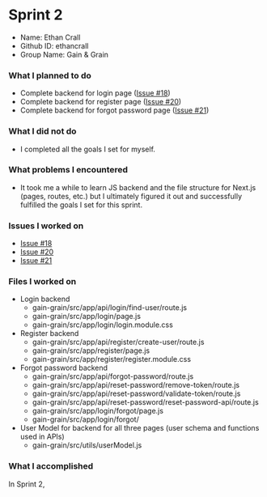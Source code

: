 # Sprint 2

* Name: Ethan Crall
* Github ID: ethancrall
* Group Name: Gain & Grain

### What I planned to do
* Complete backend for login page ([Issue #18](https://github.com/utk-cs340-fall24/Gain-Grain/issues/18))
* Complete backend for register page ([Issue #20](https://github.com/utk-cs340-fall24/Gain-Grain/issues/20))
* Complete backend for forgot password page ([Issue #21](https://github.com/utk-cs340-fall24/Gain-Grain/issues/21))

### What I did not do
* I completed all the goals I set for myself.

### What problems I encountered
* It took me a while to learn JS backend and the file structure for Next.js (pages, routes, etc.)
but I ultimately figured it out and successfully fulfilled the goals I set for this sprint.

### Issues I worked on
* [Issue #18](https://github.com/utk-cs340-fall24/Gain-Grain/issues/18)
* [Issue #20](https://github.com/utk-cs340-fall24/Gain-Grain/issues/20)
* [Issue #21](https://github.com/utk-cs340-fall24/Gain-Grain/issues/21)

### Files I worked on
* Login backend
    * gain-grain/src/app/api/login/find-user/route.js
    * gain-grain/src/app/login/page.js
    * gain-grain/src/app/login/login.module.css
* Register backend
    * gain-grain/src/app/api/register/create-user/route.js
    * gain-grain/src/app/register/page.js
    * gain-grain/src/app/register/register.module.css
* Forgot password backend
    * gain-grain/src/app/api/forgot-password/route.js
    * gain-grain/src/app/api/reset-password/remove-token/route.js
    * gain-grain/src/app/api/reset-password/validate-token/route.js
    * gain-grain/src/app/api/reset-password/reset-password-api/route.js
    * gain-grain/src/app/login/forgot/page.js
    * gain-grain/src/app/login/forgot/
* User Model for backend for all three pages (user schema and functions used in APIs)
    * gain-grain/src/utils/userModel.js


### What I accomplished

In Sprint 2, 